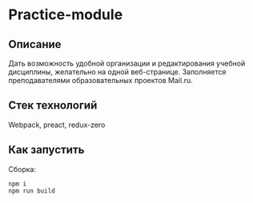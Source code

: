 # Practice-module

## Описание
Дать возможность удобной организации и редактирования учебной дисциплины, желательно на одной веб-странице.
Заполняется преподавателями образовательных проектов Mail.ru.

## Стек технологий
Webpack, preact, redux-zero

## Как запустить  
Сборка:
```
npm i
npm run build
```